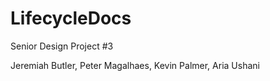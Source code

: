 LifecycleDocs
=============
Senior Design Project #3

Jeremiah Butler,
Peter Magalhaes,
Kevin Palmer,
Aria Ushani
